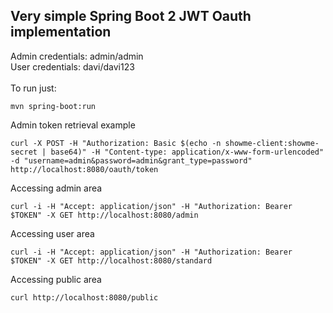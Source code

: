 ## Very simple Spring Boot 2 JWT Oauth implementation

Admin credentials: admin/admin
<br>User credentials: davi/davi123
<br>
<br>To run just:

```
mvn spring-boot:run
```

Admin token retrieval example
```
curl -X POST -H "Authorization: Basic $(echo -n showme-client:showme-secret | base64)" -H "Content-type: application/x-www-form-urlencoded" -d "username=admin&password=admin&grant_type=password" http://localhost:8080/oauth/token
```

Accessing admin area

```
curl -i -H "Accept: application/json" -H "Authorization: Bearer $TOKEN" -X GET http://localhost:8080/admin
```

Accessing user area

```
curl -i -H "Accept: application/json" -H "Authorization: Bearer $TOKEN" -X GET http://localhost:8080/standard
```

Accessing public area

```
curl http://localhost:8080/public
```